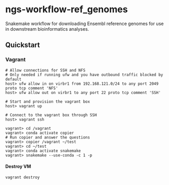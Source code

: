 # ngs-workflow-ref_genomes

Snakemake workflow for downloading Ensembl reference genomes for use in downstream bioinformatics analyses.

## Quickstart

### Vagrant

```shell
# Allow connections for SSH and NFS
# Only needed if running ufw and you have outbound traffic blocked by default
host> ufw allow in on virbr1 from 192.168.121.0/24 to any port 2049 proto tcp comment 'NFS'
host> ufw allow out on virbr1 to any port 22 proto tcp comment 'SSH'

# Start and provision the vagrant box
host> vagrant up

# Connect to the vagrant box through SSH
host> vagrant ssh

vagrant> cd /vagrant
vagrant> conda activate copier
# Run copier and answer the questions
vagrant> copier /vagrant ~/test
vagrant> cd ~/test
vagrant> conda activate snakemake
vagrant> snakemake --use-conda -c 1 -p
```

#### Destroy VM

```shell
vagrant destroy
```
